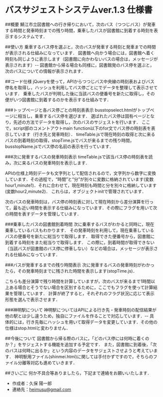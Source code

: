# バスサジェストシステムver.1.3 仕様書
##概要
鯖江市立図書館への行き帰りにおいて，次のバス（つつじバス）が発車する時間と発車時刻までの残り時間，乗車したバスが図書館に到着する時刻を表示するシステムです．

##使い方
乗車するバス停を選ぶと，次のバスが発車する時刻と発車までの時間が表示される仕組みになっています．
図書館へ向かう場合には，図書館へ着く時刻も同じように表示します（図書館に向かわないバスの場合は，メッセージが表示されます）--
図書館から帰る場合も同様に，図書館発のバス停を選ぶと，次のバスについての情報が表示されます．

##コード仕様
jQueryを使って，APIからつつじバス中央線の時刻表およびバス停名を取得し，ハッシュを利用してバス停ごとにでデータを整理して表示させています．
乗車したバスが判明した後に当該バスの便番号を新たに取得し，その便がいつ図書館に到着するのかを表示する仕組みです．

###トップページと各バス停ごとの時刻表表示
busstopselect.htmlがトップページに相当し，乗車するバス停を選びます．
選ばれたバス停は固有ページとなり，先述の方法でデータを取得し，次のバスのサジェストを行います．
ここで，script部のコメントアウトmain function以下のfor文でバス停の時刻表を表示しています（行き先と発車時刻）．
timeTable.jsで現在時刻の取得と次に来るバスの到着時刻の取得，stopTime.jsでバスが来るまでの残り時間，busstopName.jsでバス停の名前の表示を行っています．

###次に発車するバスの発車時刻表示
timeTable.jsで該当バス停の時刻表を読み，次に来るバスの発車時刻を表示します．

APIの仕様上時刻データも文字列として配信されるので，文字列から数字に変換しています．その過程で，“時間”と“分”が別々に変数に格納されています(変数hour1,minute1)．それに合わせて，現在時刻も時間と分を別々に格納しています(変数hour2,minute2)．
これらは，オブジェクトinitで管理されています．

次のバスの発車時刻は，バス停の時刻表に対して現在時刻から差分演算を行って，最も近い時間を表示する仕組みになっています．その際にフラグを用いて次の時間を表すデータを管理しています．

###乗車したバスの図書館到着時間
次に乗車するバスがわかると同時に，現在乗車しているバスもわかります．
その発車時刻を利用して，現在乗車しているバスの便番号を新たに総当りで取得します．
取得できた便番号から，図書館に到着する時刻をまた総当りで取得します．
この際に，到着時間が取得できない（当該バスが図書館のバス停に停車しない）などの場合は，メッセージが表示される仕組みになっています．

###バスが発車するまでの残り時間表示
次に発車するバスの発車時刻がわかったら，その発車時刻までに残された時間を表示します(stopTime.js)．

こちらも差分演算で残り時間を計算していますが，次のバスが来るまで1時間以上ある場合とそうでない場合を区別するために，ここでもフラグを使って計算結果を管理しています．
計算が終了すると，それぞれのフラグ状況に応じて表示形態を選んで表示させます．

###神明駅について
神明駅についてはAPIによる行き先・発車時刻の配信結果が他の駅とは少し違うため，独自にファイルを作ることで対応しています．--
具体的には，行き先毎にハッシュを用いて取得データを変更しています．その他の仕様はstop.htmlと変わりません．

##今後について
図書館から帰る際のバスに，「どのバス停には何時に着くのか？」をサジェストする機能を追加する予定です．
また，図書館に到着後，「次のバスは何時に出るか」という内容のデータをサジェストさせようと考えています．
神明駅用ファイル(shinmei.html)に関しては手付かずですので，そちらのファイル分離等対応も進めていきます．

##さいごに
何か不具合等ありましたら，下記まで連絡をお願いいたします．
* 作成者：久保 陽一郎
* 連絡先：heimusu@gmail.com
